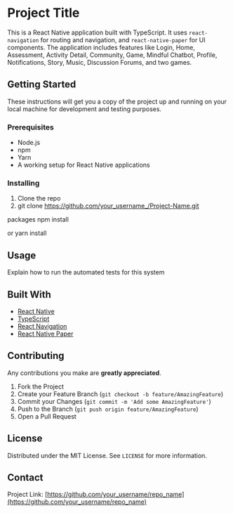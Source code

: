 # Project Title

This is a React Native application built with TypeScript. It uses `react-navigation` for routing and navigation, and `react-native-paper` for UI components. The application includes features like Login, Home, Assessment, Activity Detail, Community, Game, Mindful Chatbot, Profile, Notifications, Story, Music, Discussion Forums, and two games.

## Getting Started

These instructions will get you a copy of the project up and running on your local machine for development and testing purposes.

### Prerequisites

- Node.js
- npm
- Yarn
- A working setup for React Native applications

### Installing

1. Clone the repo
2. git clone https://github.com/your_username_/Project-Name.git

packages
npm install

or
yarn install


## Usage

Explain how to run the automated tests for this system

## Built With

- [React Native](http://www.reactnative.com/)
- [TypeScript](https://www.typescriptlang.org/)
- [React Navigation](https://reactnavigation.org/)
- [React Native Paper](https://callstack.github.io/react-native-paper/)

## Contributing

Any contributions you make are **greatly appreciated**.

1. Fork the Project
2. Create your Feature Branch (`git checkout -b feature/AmazingFeature`)
3. Commit your Changes (`git commit -m 'Add some AmazingFeature'`)
4. Push to the Branch (`git push origin feature/AmazingFeature`)
5. Open a Pull Request

## License

Distributed under the MIT License. See `LICENSE` for more information.

## Contact

Project Link: [https://github.com/your_username/repo_name](https://github.com/your_username/repo_name)
